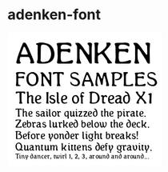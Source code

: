 # adenken-font

![adenken-font-samples-01](https://raw.githubusercontent.com/random-wizard/adenken-font/main/examples/adenken-font-samples-01.png)
